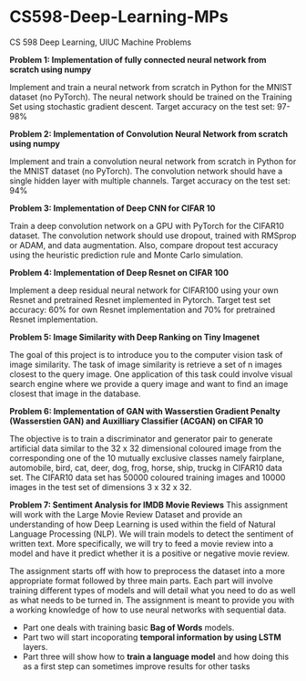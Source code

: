 # CS598-Deep-Learning-MPs
CS 598 Deep Learning, UIUC Machine Problems 

**Problem 1: Implementation of fully connected neural network from scratch using numpy**

Implement and train a neural network from scratch in Python for the MNIST dataset (no PyTorch). The neural network should be trained on the Training Set using stochastic gradient descent. Target accuracy on the test set: 97-98%

**Problem 2: Implementation of Convolution Neural Network from scratch using numpy**

Implement and train a convolution neural network from scratch in Python for the MNIST dataset (no PyTorch). The convolution network should have a single hidden layer with multiple channels. Target accuracy on the test set: 94% 

**Problem 3: Implementation of Deep CNN for CIFAR 10**

Train a deep convolution network on a GPU with PyTorch for the CIFAR10 dataset. The convolution network should use dropout, trained with RMSprop or ADAM, and data augmentation. Also, compare dropout test accuracy using the heuristic prediction rule and Monte Carlo simulation.

**Problem 4: Implementation of Deep Resnet on CIFAR 100**

Implement a deep residual neural network for CIFAR100 using your own Resnet and pretrained Resnet implemented in Pytorch. Target test set accuracy: 60% for own Resnet implementation and 70% for pretrained Resnet implementation.

**Problem 5: Image Similarity with Deep Ranking on Tiny Imagenet**

The goal of this project is to introduce you to the computer vision task of image similarity. The task of image similarity is retrieve a set of n images closest to the query image. One application of this task could involve visual search engine where we provide a query image and
want to find an image closest that image in the database.

**Problem 6: Implementation of GAN with Wasserstien Gradient Penalty (Wasserstien GAN) and Auxilliary Classifier (ACGAN) on CIFAR 10**

The objective is to train a discriminator and generator pair to generate artificial data  similar to the 32 x 32 dimensional coloured image from the corresponding one of the 10 mutually exclusive classes namely fairplane, automobile, bird, cat, deer, dog, frog, horse, ship, truckg in CIFAR10 data set. The CIFAR10 data set has 50000 coloured training images and 10000 images in the test set of dimensions 3 x 32 x 32.

**Problem 7: Sentiment Analysis for IMDB Movie Reviews**
This assignment will work with the Large Movie Review Dataset and provide an understanding of how Deep Learning is used within the field of Natural Language Processing (NLP). We will train models to detect the sentiment of written text. More specifically, we will try to feed a movie review into a model and have it predict whether it is a positive or negative movie review.

The assignment starts off with how to preprocess the dataset into a more appropriate format followed by three main parts. Each part will involve training different types of models and will detail what you need to do as well as what needs to be turned in. The assignment is meant to provide you with a working knowledge of how to use neural networks with sequential data.
* Part one deals with training basic **Bag of Words** models.
* Part two will start incoporating **temporal information by using LSTM** layers.
* Part three will show how to **train a language model** and how doing this as a first step can sometimes improve results for other tasks

